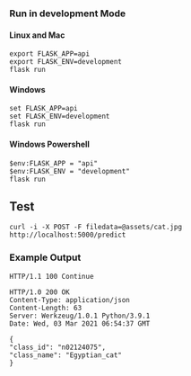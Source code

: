 ### Run in development Mode
#### Linux and Mac
```
export FLASK_APP=api
export FLASK_ENV=development
flask run
```

#### Windows
```
set FLASK_APP=api
set FLASK_ENV=development
flask run
```

#### Windows Powershell
```
$env:FLASK_APP = "api"
$env:FLASK_ENV = "development"
flask run
```

## Test
`curl -i -X POST -F filedata=@assets/cat.jpg http://localhost:5000/predict`

### Example Output
```
HTTP/1.1 100 Continue

HTTP/1.0 200 OK
Content-Type: application/json
Content-Length: 63
Server: Werkzeug/1.0.1 Python/3.9.1
Date: Wed, 03 Mar 2021 06:54:37 GMT

{
"class_id": "n02124075",
"class_name": "Egyptian_cat"
}
```
